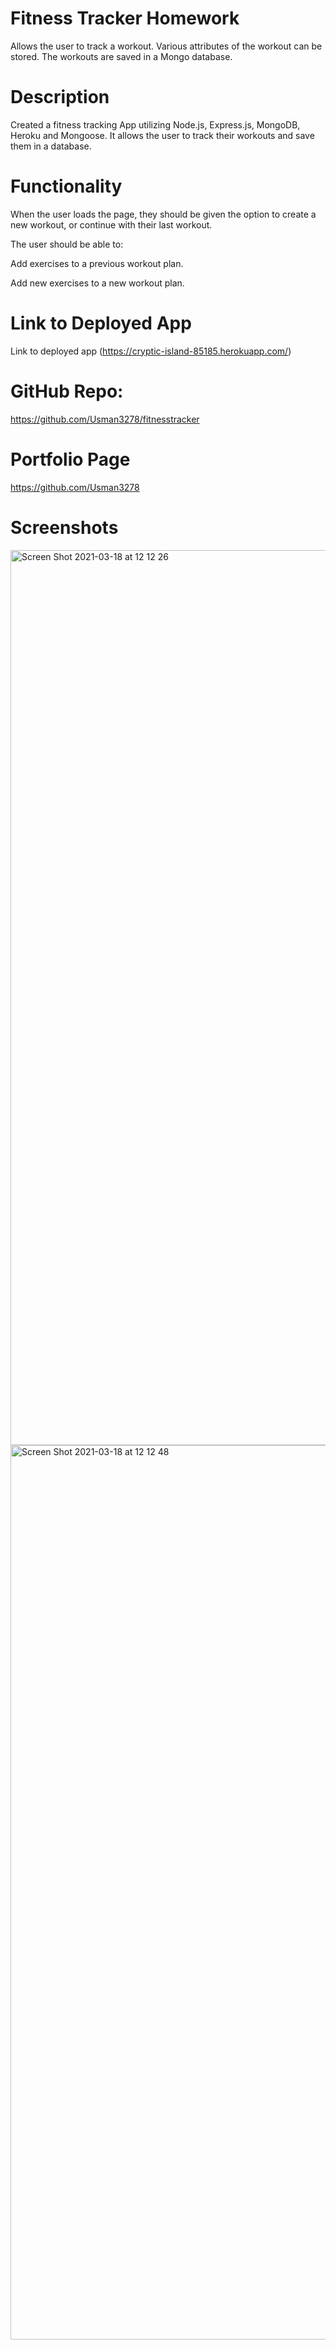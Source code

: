 # Fitness Tracker Homework

Allows the user to track a workout. Various attributes of the workout can be stored. The workouts are saved in a Mongo database.

# Description

Created a fitness tracking App utilizing Node.js, Express.js, MongoDB, Heroku and Mongoose. It allows the user to track their workouts and save them in a database.

# Functionality

When the user loads the page, they should be given the option to create a new workout, or continue with their last workout.

The user should be able to:

Add exercises to a previous workout plan.

Add new exercises to a new workout plan.

# Link to Deployed App

Link to deployed app (https://cryptic-island-85185.herokuapp.com/)

# GitHub Repo:

https://github.com/Usman3278/fitnesstracker

# Portfolio Page

https://github.com/Usman3278

# Screenshots

<img width="1432" alt="Screen Shot 2021-03-18 at 12 12 26" src="https://user-images.githubusercontent.com/71395909/111662803-a4150180-87e6-11eb-8973-934adfc7ed2e.png">

<img width="1431" alt="Screen Shot 2021-03-18 at 12 12 48" src="https://user-images.githubusercontent.com/71395909/111662843-ab3c0f80-87e6-11eb-8113-6c1a12f18858.png">







